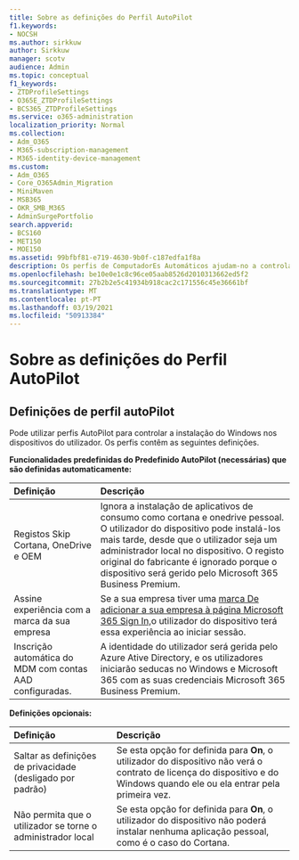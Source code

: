 ```yaml
---
title: Sobre as definições do Perfil AutoPilot
f1.keywords:
- NOCSH
ms.author: sirkkuw
author: Sirkkuw
manager: scotv
audience: Admin
ms.topic: conceptual
f1_keywords:
- ZTDProfileSettings
- O365E_ZTDProfileSettings
- BCS365_ZTDProfileSettings
ms.service: o365-administration
localization_priority: Normal
ms.collection:
- Adm_O365
- M365-subscription-management
- M365-identity-device-management
ms.custom:
- Adm_O365
- Core_O365Admin_Migration
- MiniMaven
- MSB365
- OKR_SMB_M365
- AdminSurgePortfolio
search.appverid:
- BCS160
- MET150
- MOE150
ms.assetid: 99bfbf81-e719-4630-9b0f-c187edfa1f8a
description: Os perfis de ComputadorEs Automáticos ajudam-no a controlar a instalação do Windows nos dispositivos do utilizador. Os perfis contêm definições predefinidos e opcionais como saltar a instalação cortana.
ms.openlocfilehash: be10e0e1c8c96ce05aab8526d2010313662ed5f2
ms.sourcegitcommit: 27b2b2e5c41934b918cac2c171556c45e36661bf
ms.translationtype: MT
ms.contentlocale: pt-PT
ms.lasthandoff: 03/19/2021
ms.locfileid: "50913384"
---
```

# <a name="about-autopilot-profile-settings"></a>Sobre as definições do Perfil AutoPilot

## <a name="autopilot-profile-settings"></a>Definições de perfil autoPilot

Pode utilizar perfis AutoPilot para controlar a instalação do Windows nos dispositivos do utilizador. Os perfis contêm as seguintes definições.
  
 **Funcionalidades predefinidas do Predefinido AutoPilot (necessárias) que são definidas automaticamente:**
  
|**Definição**|**Descrição**|
|:-----|:-----|
|Registos Skip Cortana, OneDrive e OEM  <br/> |Ignora a instalação de aplicativos de consumo como cortana e onedrive pessoal. O utilizador do dispositivo pode instalá-los mais tarde, desde que o utilizador seja um administrador local no dispositivo. O registo original do fabricante é ignorado porque o dispositivo será gerido pelo Microsoft 365 Business Premium.  <br/> |
|Assine experiência com a marca da sua empresa  <br/> |Se a sua empresa tiver uma [marca De adicionar a sua empresa à página Microsoft 365 Sign In,](../admin/setup/customize-sign-in-page.md)o utilizador do dispositivo terá essa experiência ao iniciar sessão.  <br/> |
|Inscrição automática do MDM com contas AAD configuradas.  <br/> |A identidade do utilizador será gerida pelo Azure Ative Directory, e os utilizadores iniciarão seducas no Windows e Microsoft 365 com as suas credenciais Microsoft 365 Business Premium.  <br/> |
   
 **Definições opcionais:**
  
|**Definição**|**Descrição**|
|:-----|:-----|
|Saltar as definições de privacidade (desligado por padrão)  <br/> |Se esta opção for definida para **On**, o utilizador do dispositivo não verá o contrato de licença do dispositivo e do Windows quando ele ou ela entrar pela primeira vez.  <br/> |
|Não permita que o utilizador se torne o administrador local  <br/> |Se esta opção for definida para **On**, o utilizador do dispositivo não poderá instalar nenhuma aplicação pessoal, como é o caso do Cortana.<br/> |
